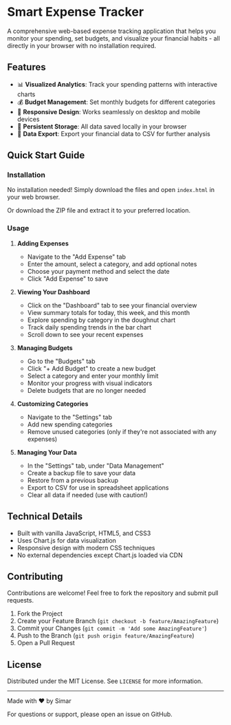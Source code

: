 # Smart Expense Tracker

A comprehensive web-based expense tracking application that helps you monitor your spending, set budgets, and visualize your financial habits - all directly in your browser with no installation required.

## Features

- 📊 **Visualized Analytics**: Track your spending patterns with interactive charts
- 💰 **Budget Management**: Set monthly budgets for different categories
- 📱 **Responsive Design**: Works seamlessly on desktop and mobile devices
- 🔄 **Persistent Storage**: All data saved locally in your browser
- 📁 **Data Export**: Export your financial data to CSV for further analysis

## Quick Start Guide

### Installation

No installation needed! Simply download the files and open `index.html` in your web browser.

Or download the ZIP file and extract it to your preferred location.

### Usage

1. **Adding Expenses**
   - Navigate to the "Add Expense" tab
   - Enter the amount, select a category, and add optional notes
   - Choose your payment method and select the date
   - Click "Add Expense" to save

2. **Viewing Your Dashboard**
   - Click on the "Dashboard" tab to see your financial overview
   - View summary totals for today, this week, and this month
   - Explore spending by category in the doughnut chart
   - Track daily spending trends in the bar chart
   - Scroll down to see your recent expenses

3. **Managing Budgets**
   - Go to the "Budgets" tab
   - Click "+ Add Budget" to create a new budget
   - Select a category and enter your monthly limit
   - Monitor your progress with visual indicators
   - Delete budgets that are no longer needed

4. **Customizing Categories**
   - Navigate to the "Settings" tab
   - Add new spending categories
   - Remove unused categories (only if they're not associated with any expenses)

5. **Managing Your Data**
   - In the "Settings" tab, under "Data Management"
   - Create a backup file to save your data
   - Restore from a previous backup
   - Export to CSV for use in spreadsheet applications
   - Clear all data if needed (use with caution!)

## Technical Details

- Built with vanilla JavaScript, HTML5, and CSS3
- Uses Chart.js for data visualization
- Responsive design with modern CSS techniques
- No external dependencies except Chart.js loaded via CDN

## Contributing

Contributions are welcome! Feel free to fork the repository and submit pull requests.

1. Fork the Project
2. Create your Feature Branch (`git checkout -b feature/AmazingFeature`)
3. Commit your Changes (`git commit -m 'Add some AmazingFeature'`)
4. Push to the Branch (`git push origin feature/AmazingFeature`)
5. Open a Pull Request

## License

Distributed under the MIT License. See `LICENSE` for more information.

---

Made with ❤️ by Simar

For questions or support, please open an issue on GitHub.
